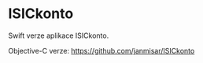 # ISICkonto
Swift verze aplikace ISICkonto.

Objective-C verze: https://github.com/janmisar/ISICkonto
